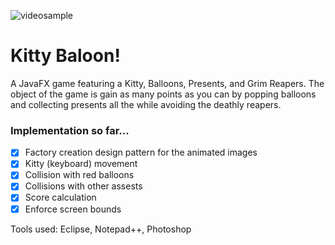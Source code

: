 ![videosample](http://33secondstomars.org/ann/projects/screenshots/videosample.gif)

# Kitty Baloon!
A JavaFX game featuring a Kitty, Balloons, Presents, and Grim Reapers. The object of the game is gain as many points as you can by popping balloons and collecting presents all the while avoiding the deathly reapers.

### Implementation so far...
- [x] Factory creation design pattern for the animated images
- [x] Kitty (keyboard) movement
- [x] Collision with red balloons
- [x] Collisions with other assests
- [x] Score calculation
- [x] Enforce screen bounds

Tools used: Eclipse, Notepad++, Photoshop
